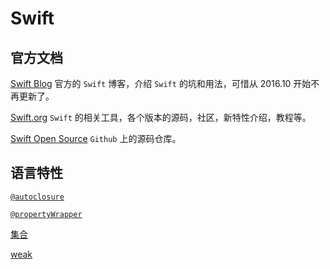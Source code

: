 # Swift
## 官方文档
[Swift Blog](https://developer.apple.com/swift/blog/)
官方的 `Swift` 博客，介绍 `Swift` 的坑和用法，可惜从 2016.10 开始不再更新了。

[Swift.org](https://swift.org/)
`Swift` 的相关工具，各个版本的源码，社区，新特性介绍，教程等。

[Swift Open Source](https://github.com/apple/swift)
`Github` 上的源码仓库。

## 语言特性
[`@autoclosure`](@autoclosure.md)

[`@propertyWrapper`](@propertyWrapper.md)

[集合](Collections.md)

[weak](weak.md)